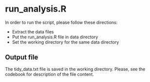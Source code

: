 # run_analysis.R

In order to run the script, please follow these directions:

  - Extract the data files 
  - Put the run_analysis.R file in data directory
  - Set the working directory for the same data directory

## Output file

The tidy_data.txt file is saved in the working directory. Please, see the codebook for description of the file content.
